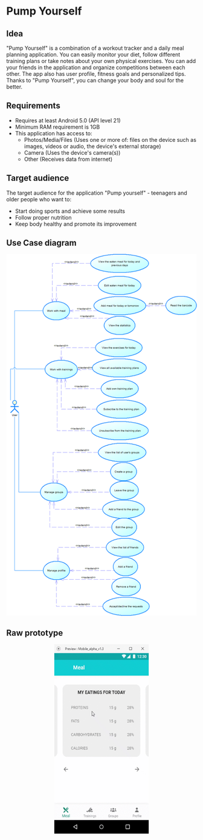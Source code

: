 # Pump Yourself

## Idea
"Pump Yourself" is a combination of a workout tracker and a daily meal planning application. You can easily monitor your diet, follow different training plans or take notes about your own physical exercises. You can add your friends in the application and organize competitions between each other. The app also has user profile, fitness goals and personalized tips. Thanks to "Pump Yourself", you can change your body and soul for the better.

## Requirements
- Requires at least Android 5.0 (API level 21)
- Minimum RAM requirement is 1GB
- This application has access to:
	* Photos/Media/Files (Uses one or more of: files on the device such as images, videos or audio, the device's external storage)
	* Camera (Uses the device's camera(s))
	* Other (Receives data from internet)

## Target audience
The target audience for the application "Pump yourself" - teenagers and older people who want to:
- Start doing sports and achieve some results
- Follow proper nutrition
- Keep body healthy and promote its improvement

## Use Case diagram
<p align="center">
	<img src="docs/use_case_v2.0.png" alt="Use Case Diagram">
</p>

## Raw prototype
<p align="center">
	<img src="docs/prototype.gif?raw=true" width="250" height="500">
</p>
